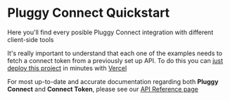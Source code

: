 # Pluggy Connect Quickstart

Here you'll find every posible Pluggy Connect integration with different client-side tools

It's really important to understand that each one of the examples needs to fetch a connect token from a previously set up API. To do this you can [just deploy this project](https://github.com/pluggyai/pluggy-connect-vercel) in minutes with [Vercel](https://vercel.com)

For most up-to-date and accurate documentation regarding both **Pluggy Connect** and **Connect Token**, please see our [API Reference page](https://docs.pluggy.ai)
